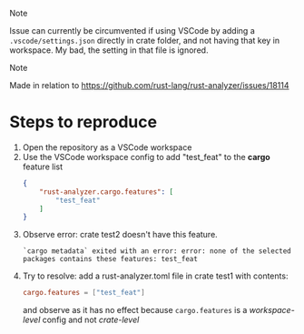 > [!NOTE]
>
> Issue can currently be circumvented if using VSCode by adding a `.vscode/settings.json` directly in crate folder, and not having that key in workspace.
> My bad, the setting in that file is ignored.

> [!NOTE]
>
>Made in relation to https://github.com/rust-lang/rust-analyzer/issues/18114
# Steps to reproduce

1. Open the repository as a VSCode workspace
2. Use the VSCode workspace config to add "test_feat" to the **cargo** feature list
   ```json
   {
       "rust-analyzer.cargo.features": [
           "test_feat"
       ]
   }
   ```
4. Observe error: crate test2 doesn't have this feature.
   ```
   `cargo metadata` exited with an error: error: none of the selected packages contains these features: test_feat
   ```
5. Try to resolve: add a rust-analyzer.toml file in crate test1 with contents:
   ```toml
   cargo.features = ["test_feat"]
   ```
   and observe as it has no effect because `cargo.features` is a *workspace-level* config and not *crate-level*
